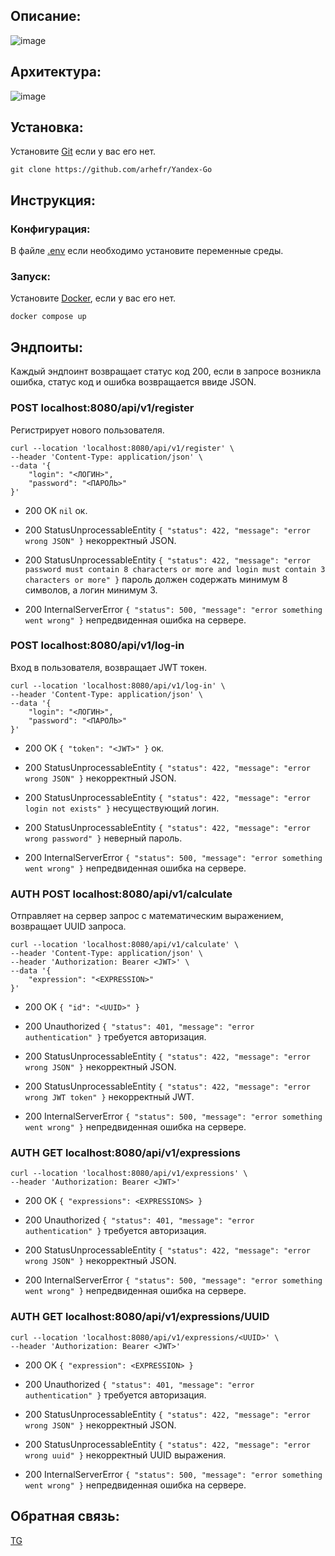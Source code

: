## Описание:
![image](https://github.com/user-attachments/assets/c8edc1dd-a1db-4d6a-ab70-299364d7fb0d)

## Архитектура:
![image](https://github.com/user-attachments/assets/be330bfa-38b1-4198-86c3-7060688f83c6)


## Установка:
Установите [Git](https://git-scm.com) если у вас его нет.
```
git clone https://github.com/arhefr/Yandex-Go
```
## Инструкция:
### Конфигурация:
В файле [.env](.env) если необходимо установите переменные среды.
### Запуск:
Установите [Docker](https://www.docker.com), если у вас его нет.
```
docker compose up
```

## Эндпоиты:
Каждый эндпоинт возвращает статус код 200, если в запросе возникла ошибка, статус код и ошибка возвращается ввиде JSON.
### **POST localhost:8080/api/v1/register** 
Регистрирует нового пользователя.
``` curl
curl --location 'localhost:8080/api/v1/register' \
--header 'Content-Type: application/json' \
--data '{
    "login": "<ЛОГИН>",
    "password": "<ПАРОЛЬ>"
}'
```
- 200 OK ```nil``` ок.
  
- 200 StatusUnprocessableEntity ```{
    "status": 422,
    "message": "error wrong JSON"
}``` некорректный JSON.

- 200 StatusUnprocessableEntity ```{
    "status": 422,
    "message": "error password must contain 8 characters or more and login must contain 3 characters or more"
}``` пароль должен содержать минимум 8 символов, а логин минимум 3.

- 200 InternalServerError ```{
    "status": 500,
    "message": "error something went wrong"
}``` непредвиденная ошибка на сервере.
  
### **POST localhost:8080/api/v1/log-in**
Вход в пользователя, возвращает JWT токен.
``` curl
curl --location 'localhost:8080/api/v1/log-in' \
--header 'Content-Type: application/json' \
--data '{
    "login": "<ЛОГИН>",
    "password": "<ПАРОЛЬ>"
}'
```
- 200 OK ```{
  "token": "<JWT>"
}``` ок.
  
- 200 StatusUnprocessableEntity ```{
    "status": 422,
    "message": "error wrong JSON"
}``` некорректный JSON.

- 200 StatusUnprocessableEntity ```{
    "status": 422,
    "message": "error login not exists"
}``` несуществующий логин.

- 200 StatusUnprocessableEntity ```{
    "status": 422,
    "message": "error wrong password"
}``` неверный пароль.

- 200 InternalServerError ```{
    "status": 500,
    "message": "error something went wrong"
}``` непредвиденная ошибка на сервере.
  
### **AUTH POST localhost:8080/api/v1/calculate**
Отправляет на сервер запрос с математическим выражением, возвращает UUID запроса.
``` curl
curl --location 'localhost:8080/api/v1/calculate' \
--header 'Content-Type: application/json' \
--header 'Authorization: Bearer <JWT>' \
--data '{
    "expression": "<EXPRESSION>"
}'
```

- 200 OK ```{
  "id": "<UUID>"
}```

- 200 Unauthorized ```{
    "status": 401,
    "message": "error authentication"
}``` требуется авторизация.

- 200 StatusUnprocessableEntity ```{
    "status": 422,
    "message": "error wrong JSON"
}``` некорректный JSON.

- 200 StatusUnprocessableEntity ```{
    "status": 422,
    "message": "error wrong JWT token"
}``` некорректный JWT.

- 200 InternalServerError ```{
    "status": 500,
    "message": "error something went wrong"
}``` непредвиденная ошибка на сервере.
  
### **AUTH GET localhost:8080/api/v1/expressions**
``` curl
curl --location 'localhost:8080/api/v1/expressions' \
--header 'Authorization: Bearer <JWT>'
```

- 200 OK ```{
  "expressions": <EXPRESSIONS>
}```

- 200 Unauthorized ```{
    "status": 401,
    "message": "error authentication"
}``` требуется авторизация.

- 200 StatusUnprocessableEntity ```{
    "status": 422,
    "message": "error wrong JSON"
}``` некорректный JSON.

- 200 InternalServerError ```{
    "status": 500,
    "message": "error something went wrong"
}``` непредвиденная ошибка на сервере.

  
### **AUTH GET localhost:8080/api/v1/expressions/UUID** 
``` curl
curl --location 'localhost:8080/api/v1/expressions/<UUID>' \
--header 'Authorization: Bearer <JWT>'
```

- 200 OK ```{
  "expression": <EXPRESSION>
}```

- 200 Unauthorized ```{
    "status": 401,
    "message": "error authentication"
}``` требуется авторизация.

- 200 StatusUnprocessableEntity ```{
    "status": 422,
    "message": "error wrong JSON"
}``` некорректный JSON.

- 200 StatusUnprocessableEntity ```{
    "status": 422,
    "message": "error wrong uuid"
}``` некорректный UUID выражения.

- 200 InternalServerError ```{
    "status": 500,
    "message": "error something went wrong"
}``` непредвиденная ошибка на сервере.

## Обратная связь:
[TG](https://t.me/arhefrr)
